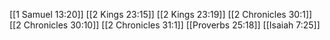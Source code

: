 [[1 Samuel 13:20]]
[[2 Kings 23:15]]
[[2 Kings 23:19]]
[[2 Chronicles 30:1]]
[[2 Chronicles 30:10]]
[[2 Chronicles 31:1]]
[[Proverbs 25:18]]
[[Isaiah 7:25]]
